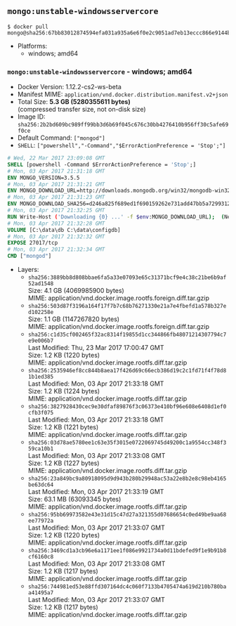 ## `mongo:unstable-windowsservercore`

```console
$ docker pull mongo@sha256:67bb83012874594efa031a935a6e6f0e2c9051ad7eb13eccc866e9144b9226a9
```

-	Platforms:
	-	windows; amd64

### `mongo:unstable-windowsservercore` - windows; amd64

-	Docker Version: 1.12.2-cs2-ws-beta
-	Manifest MIME: `application/vnd.docker.distribution.manifest.v2+json`
-	Total Size: **5.3 GB (5280355611 bytes)**  
	(compressed transfer size, not on-disk size)
-	Image ID: `sha256:2b2bd609bc989ff99bb3d6b69f045c676c30bb4276410b956ff30c5afe69f0ce`
-	Default Command: `["mongod"]`
-	`SHELL`: `["powershell","-Command","$ErrorActionPreference = 'Stop';"]`

```dockerfile
# Wed, 22 Mar 2017 23:09:08 GMT
SHELL [powershell -Command $ErrorActionPreference = 'Stop';]
# Mon, 03 Apr 2017 21:31:18 GMT
ENV MONGO_VERSION=3.5.5
# Mon, 03 Apr 2017 21:31:21 GMT
ENV MONGO_DOWNLOAD_URL=http://downloads.mongodb.org/win32/mongodb-win32-x86_64-2008plus-ssl-3.5.5-signed.msi
# Mon, 03 Apr 2017 21:31:23 GMT
ENV MONGO_DOWNLOAD_SHA256=d246a825f689ed1f690159262e731add47bb5a72993124bc6d2ec20c94d70e4d
# Mon, 03 Apr 2017 21:32:25 GMT
RUN Write-Host ('Downloading {0} ...' -f $env:MONGO_DOWNLOAD_URL); 	(New-Object System.Net.WebClient).DownloadFile($env:MONGO_DOWNLOAD_URL, 'mongo.msi'); 		Write-Host ('Verifying sha256 ({0}) ...' -f $env:MONGO_DOWNLOAD_SHA256); 	if ((Get-FileHash mongo.msi -Algorithm sha256).Hash -ne $env:MONGO_DOWNLOAD_SHA256) { 		Write-Host 'FAILED!'; 		exit 1; 	}; 		Write-Host 'Installing ...'; 	Start-Process msiexec -Wait 		-ArgumentList @( 			'/i', 			'mongo.msi', 			'/quiet', 			'/qn', 			'INSTALLLOCATION=C:\mongodb', 			'ADDLOCAL=all' 		); 	$env:PATH = 'C:\mongodb\bin;' + $env:PATH; 	[Environment]::SetEnvironmentVariable('PATH', $env:PATH, [EnvironmentVariableTarget]::Machine); 		Write-Host 'Verifying install ...'; 	Write-Host '  mongo --version'; mongo --version; 	Write-Host '  mongod --version'; mongod --version; 		Write-Host 'Removing ...'; 	Remove-Item C:\mongodb\bin\*.pdb -Force; 	Remove-Item C:\windows\installer\*.msi -Force; 	Remove-Item mongo.msi -Force; 		Write-Host 'Complete.';
# Mon, 03 Apr 2017 21:32:28 GMT
VOLUME [C:\data\db C:\data\configdb]
# Mon, 03 Apr 2017 21:32:32 GMT
EXPOSE 27017/tcp
# Mon, 03 Apr 2017 21:32:34 GMT
CMD ["mongod"]
```

-	Layers:
	-	`sha256:3889bb8d808bbae6fa5a33e07093e65c31371bcf9e4c38c21be6b9af52ad1548`  
		Size: 4.1 GB (4069985900 bytes)  
		MIME: application/vnd.docker.image.rootfs.foreign.diff.tar.gzip
	-	`sha256:503d87f3196a164f17f7b7c68b76271330e21a7e4fbefd1a578b327ed102258e`  
		Size: 1.1 GB (1147267820 bytes)  
		MIME: application/vnd.docker.image.rootfs.foreign.diff.tar.gzip
	-	`sha256:c1d35cf002465f32ac8314f19855d1cc344866fb48071214307794c7e9e006b7`  
		Last Modified: Thu, 23 Mar 2017 17:00:47 GMT  
		Size: 1.2 KB (1220 bytes)  
		MIME: application/vnd.docker.image.rootfs.diff.tar.gzip
	-	`sha256:2535946ef8cc844b8aea17f426d69c66ecb386d19c2c1fd71f4f78d81b1ed385`  
		Last Modified: Mon, 03 Apr 2017 21:33:18 GMT  
		Size: 1.2 KB (1224 bytes)  
		MIME: application/vnd.docker.image.rootfs.diff.tar.gzip
	-	`sha256:3827928430cec9e30dfaf89876f3c06373e410bf96e608e6408d1ef0cfb3f075`  
		Last Modified: Mon, 03 Apr 2017 21:33:18 GMT  
		Size: 1.2 KB (1221 bytes)  
		MIME: application/vnd.docker.image.rootfs.diff.tar.gzip
	-	`sha256:03d78ae5780ee1c63e35f3015e0722069745d49200c1a9554cc348f359ca10b1`  
		Last Modified: Mon, 03 Apr 2017 21:33:08 GMT  
		Size: 1.2 KB (1227 bytes)  
		MIME: application/vnd.docker.image.rootfs.diff.tar.gzip
	-	`sha256:23a849bc9a80918095d9d943b280b29948ac53a22e8b2e8c98eb4165be63dc64`  
		Last Modified: Mon, 03 Apr 2017 21:33:19 GMT  
		Size: 63.1 MB (63093345 bytes)  
		MIME: application/vnd.docker.image.rootfs.diff.tar.gzip
	-	`sha256:95bb69973582e43e31d15c47d27a321355d07686654c0ed49be9aa68ee77972a`  
		Last Modified: Mon, 03 Apr 2017 21:33:07 GMT  
		Size: 1.2 KB (1220 bytes)  
		MIME: application/vnd.docker.image.rootfs.diff.tar.gzip
	-	`sha256:3469cd1a3cb96e6a1171ee1f086e9921734a0d11bdefed9f1e9b91b8cf6160c8`  
		Last Modified: Mon, 03 Apr 2017 21:33:08 GMT  
		Size: 1.2 KB (1217 bytes)  
		MIME: application/vnd.docker.image.rootfs.diff.tar.gzip
	-	`sha256:744981ed53e88ffd307164dc4c060f7133b4705474a619d210b780baa41495a7`  
		Last Modified: Mon, 03 Apr 2017 21:33:07 GMT  
		Size: 1.2 KB (1217 bytes)  
		MIME: application/vnd.docker.image.rootfs.diff.tar.gzip
